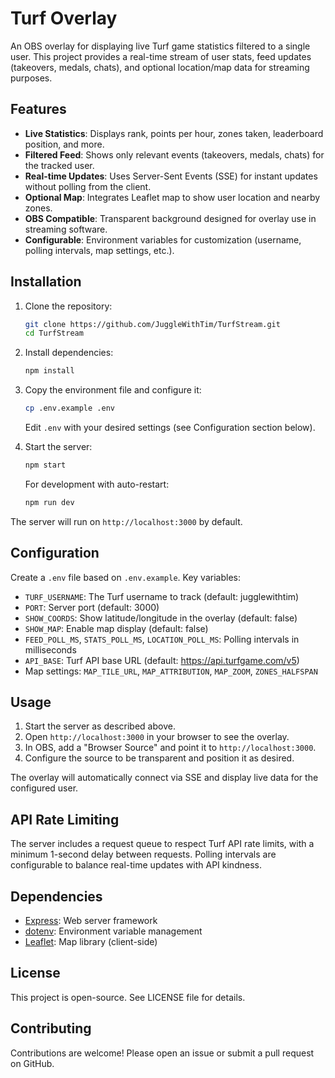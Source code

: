 # Turf Overlay

An OBS overlay for displaying live Turf game statistics filtered to a single user. This project provides a real-time stream of user stats, feed updates (takeovers, medals, chats), and optional location/map data for streaming purposes.

## Features

- **Live Statistics**: Displays rank, points per hour, zones taken, leaderboard position, and more.
- **Filtered Feed**: Shows only relevant events (takeovers, medals, chats) for the tracked user.
- **Real-time Updates**: Uses Server-Sent Events (SSE) for instant updates without polling from the client.
- **Optional Map**: Integrates Leaflet map to show user location and nearby zones.
- **OBS Compatible**: Transparent background designed for overlay use in streaming software.
- **Configurable**: Environment variables for customization (username, polling intervals, map settings, etc.).

## Installation

1. Clone the repository:
   ```bash
   git clone https://github.com/JuggleWithTim/TurfStream.git
   cd TurfStream
   ```

2. Install dependencies:
   ```bash
   npm install
   ```

3. Copy the environment file and configure it:
   ```bash
   cp .env.example .env
   ```
   Edit `.env` with your desired settings (see Configuration section below).

4. Start the server:
   ```bash
   npm start
   ```
   For development with auto-restart:
   ```bash
   npm run dev
   ```

The server will run on `http://localhost:3000` by default.

## Configuration

Create a `.env` file based on `.env.example`. Key variables:

- `TURF_USERNAME`: The Turf username to track (default: jugglewithtim)
- `PORT`: Server port (default: 3000)
- `SHOW_COORDS`: Show latitude/longitude in the overlay (default: false)
- `SHOW_MAP`: Enable map display (default: false)
- `FEED_POLL_MS`, `STATS_POLL_MS`, `LOCATION_POLL_MS`: Polling intervals in milliseconds
- `API_BASE`: Turf API base URL (default: https://api.turfgame.com/v5)
- Map settings: `MAP_TILE_URL`, `MAP_ATTRIBUTION`, `MAP_ZOOM`, `ZONES_HALFSPAN`

## Usage

1. Start the server as described above.
2. Open `http://localhost:3000` in your browser to see the overlay.
3. In OBS, add a "Browser Source" and point it to `http://localhost:3000`.
4. Configure the source to be transparent and position it as desired.

The overlay will automatically connect via SSE and display live data for the configured user.

## API Rate Limiting

The server includes a request queue to respect Turf API rate limits, with a minimum 1-second delay between requests. Polling intervals are configurable to balance real-time updates with API kindness.

## Dependencies

- [Express](https://expressjs.com/): Web server framework
- [dotenv](https://www.npmjs.com/package/dotenv): Environment variable management
- [Leaflet](https://leafletjs.com/): Map library (client-side)

## License

This project is open-source. See LICENSE file for details.

## Contributing

Contributions are welcome! Please open an issue or submit a pull request on GitHub.
